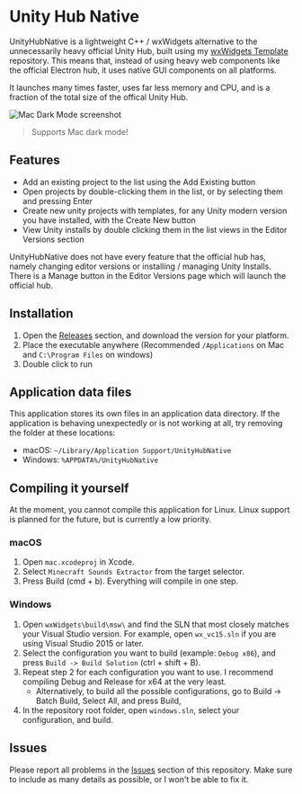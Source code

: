 # Unity Hub Native

UnityHubNative is a lightweight C++ / wxWidgets alternative to the unnecessarily heavy official Unity Hub, built using my [wxWidgets Template](https://github.com/ravbug/wxwidgetstemplate) repository. This means that, instead of using heavy web components like the official Electron hub, it uses native GUI components on all platforms.


It launches many times faster, uses far less memory and CPU, and is a fraction of the total size of the offical Unity Hub.

![Mac Dark Mode screenshot](https://i.imgur.com/esHBL44.png)
> Supports Mac dark mode!


## Features
- Add an existing project to the list using the Add Existing button
- Open projects by double-clicking them in the list, or by selecting them and pressing Enter
- Create new unity projects with templates, for any Unity modern version you have installed, with the Create New button
- View Unity installs by double clicking them in the list views in the Editor Versions section

UnityHubNative does not have every feature that the official hub has, namely changing editor versions or installing / managing Unity Installs. There is a Manage button in the Editor Versions page which will launch the official hub.

## Installation
1. Open the [Releases](https://github.com/Ravbug/UnityHubNative/releases) section, and download the version for your platform.
2. Place the executable anywhere (Recommended `/Applications` on Mac and `C:\Program Files` on windows)
3. Double click to run

## Application data files
This application stores its own files in an application data directory. If the application is behaving unexpectedly or is not working at all, try removing the folder at these locations:
- macOS: `~/Library/Application Support/UnityHubNative`
- Windows: `%APPDATA%/UnityHubNative`

## Compiling it yourself
At the moment, you cannot compile this application for Linux. Linux support is planned for the future, but is currently a low priority.
### macOS
1. Open `mac.xcodeproj` in Xcode.
2. Select `Minecraft Sounds Extractor` from the target selector.
3. Press Build (cmd + b). Everything will compile in one step. 
### Windows
1. Open `wxWidgets\build\msw\` and find the SLN that most closely matches your Visual Studio version. For example, open `wx_vc15.sln` if you are using Visual Studio 2015 or later.
2. Select the configuration you want to build (example: `Debug x86`), and press `Build -> Build Solution` (ctrl + shift + B). 
3. Repeat step 2 for each configuration you want to use. I recommend compiling Debug and Release for x64 at the very least.
   - Alternatively, to build all the possible configurations, go to Build → Batch Build, Select All, and press Build, 
4. In the repository root folder, open `windows.sln`, select your configuration, and build.

## Issues
Please report all problems in the [Issues](https://github.com/Ravbug/wxWidgetsTemplate/issues) section of this repository. 
Make sure to include as many details as possible, or I won't be able to fix it.
